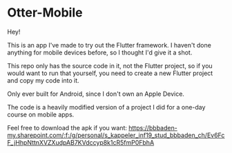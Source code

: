 # Otter-Mobile

Hey!

This is an app I've made to try out the Flutter framework.
I haven't done anything for mobile devices before, so I thought I'd give it a shot.

This repo only has the source code in it, not the Flutter project, so if you would want to run that yourself, you need to create a new Flutter project and copy my code into it.

Only ever built for Android, since I don't own an Apple Device.

The code is a heavily modified version of a project I did for a one-day course on mobile apps.

Feel free to download the apk if you want:
<https://bbbaden-my.sharepoint.com/:f:/g/personal/s_kappeler_inf19_stud_bbbaden_ch/Ev6FcF_jHhpNttnXVZXudpAB7KVdccyp8k1cR5fmP0FbhA>